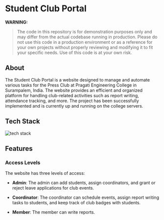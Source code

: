# Student Club Portal


**WARNING:**

>The code in this repository is for demonstration purposes only and may differ from the actual codebase running in production. Please do not use this code in a production environment or as a reference for your own projects without properly reviewing and modifying it to fit your specific needs. Use of this code is at your own risk.


## About
The Student Club Portal is a website designed to manage and automate various tasks for the Press Club at Pragati Engineering College in Surampalem, India. The website provides an efficient and organized platform for handling club-related activities such as report writing, attendance tracking, and more. The project has been successfully implemented and is currently up and running on the college servers.

## Tech Stack 

![tech stack](https://saipraveen.software/assets/img/tech-stack-student-club.png)

## Features
### Access Levels
The website has three levels of access:

* **Admin**:
The admin can add students, assign coordinators, and grant or reject leave applications for club events.

* **Coordinator**: 
The coordinator can schedule events, assign report writing tasks to students, and keep track of club badges with students.

* **Member**:
The member can write reports.